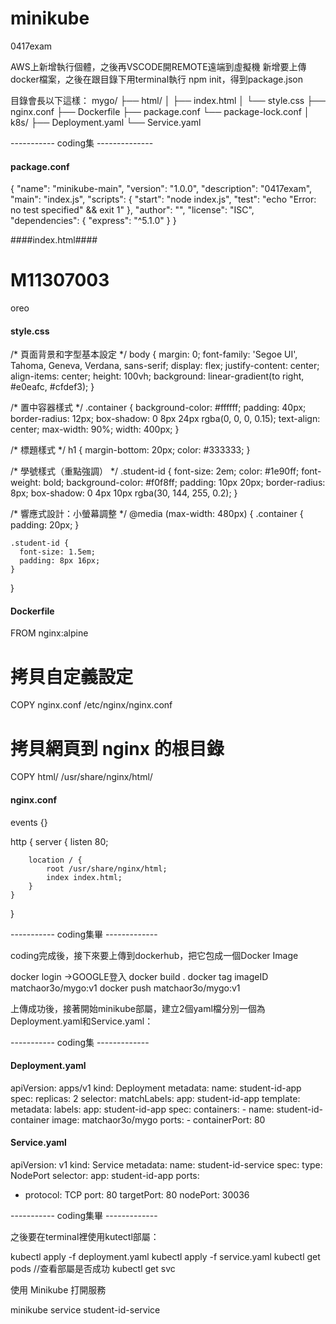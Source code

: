 # minikube
0417exam

AWS上新增執行個體，之後再VSCODE開REMOTE遠端到虛擬機
新增要上傳docker檔案，之後在跟目錄下用terminal執行 npm init，得到package.json

目錄會長以下這樣：
mygo/
├── html/
│   ├── index.html
│   └── style.css
├── nginx.conf
├── Dockerfile
├── package.conf
└── package-lock.conf
│
k8s/
├── Deployment.yaml
└── Service.yaml

----------- coding集 --------------
#### package.conf ####
{
  "name": "minikube-main",
  "version": "1.0.0",
  "description": "0417exam",
  "main": "index.js",
  "scripts": {
    "start": "node index.js",
    "test": "echo \"Error: no test specified\" && exit 1"
  },
  "author": "",
  "license": "ISC",
  "dependencies": {
    "express": "^5.1.0"
  }
}

####index.html####
<!DOCTYPE html>
<html lang="zh-Hant">
<head>
  <meta charset="UTF-8" />
  <meta name="viewport" content="width=device-width, initial-scale=1.0" />
  <title>我的學號</title>
  <link rel="stylesheet" href="style.css" />
</head>
<body>
  <div class="container">
    <h1>M11307003</h1>
    <p class="student-id">oreo</p>
  </div>
</body>
</html>


#### style.css ####
/* 頁面背景和字型基本設定 */
body {
    margin: 0;
    font-family: 'Segoe UI', Tahoma, Geneva, Verdana, sans-serif;
    display: flex;
    justify-content: center;
    align-items: center;
    height: 100vh;
    background: linear-gradient(to right, #e0eafc, #cfdef3);
  }
  
  /* 置中容器樣式 */
  .container {
    background-color: #ffffff;
    padding: 40px;
    border-radius: 12px;
    box-shadow: 0 8px 24px rgba(0, 0, 0, 0.15);
    text-align: center;
    max-width: 90%;
    width: 400px;
  }
  
  /* 標題樣式 */
  h1 {
    margin-bottom: 20px;
    color: #333333;
  }
  
  /* 學號樣式（重點強調） */
  .student-id {
    font-size: 2em;
    color: #1e90ff;
    font-weight: bold;
    background-color: #f0f8ff;
    padding: 10px 20px;
    border-radius: 8px;
    box-shadow: 0 4px 10px rgba(30, 144, 255, 0.2);
  }
  
  /* 響應式設計：小螢幕調整 */
  @media (max-width: 480px) {
    .container {
      padding: 20px;
    }
  
    .student-id {
      font-size: 1.5em;
      padding: 8px 16px;
    }
  }  

#### Dockerfile ####
FROM nginx:alpine

# 拷貝自定義設定
COPY nginx.conf /etc/nginx/nginx.conf

# 拷貝網頁到 nginx 的根目錄
COPY html/ /usr/share/nginx/html/

#### nginx.conf ####
events {}

http {
    server {
        listen 80;

        location / {
            root /usr/share/nginx/html;
            index index.html;
        }
    }
}

----------- coding集畢 -------------

coding完成後，接下來要上傳到dockerhub，把它包成一個Docker Image

docker login
->GOOGLE登入
docker build .
docker tag imageID matchaor3o/mygo:v1
docker push matchaor3o/mygo:v1


上傳成功後，接著開始minikube部屬，建立2個yaml檔分別一個為Deployment.yaml和Service.yaml：

----------- coding集 -------------

#### Deployment.yaml ####

apiVersion: apps/v1
kind: Deployment
metadata:
  name: student-id-app
spec:
  replicas: 2
  selector:
    matchLabels:
      app: student-id-app
  template:
    metadata:
      labels:
        app: student-id-app
    spec:
      containers:
      - name: student-id-container
        image: matchaor3o/mygo
        ports:
        - containerPort: 80


#### Service.yaml ####
apiVersion: v1
kind: Service
metadata:
  name: student-id-service
spec:
  type: NodePort
  selector:
    app: student-id-app
  ports:
  - protocol: TCP
    port: 80
    targetPort: 80
    nodePort: 30036

----------- coding集畢 -------------

之後要在terminal裡使用kutectl部屬：

kubectl apply -f deployment.yaml
kubectl apply -f service.yaml
kubectl get pods //查看部屬是否成功
kubectl get svc

使用 Minikube 打開服務

minikube service student-id-service







  
